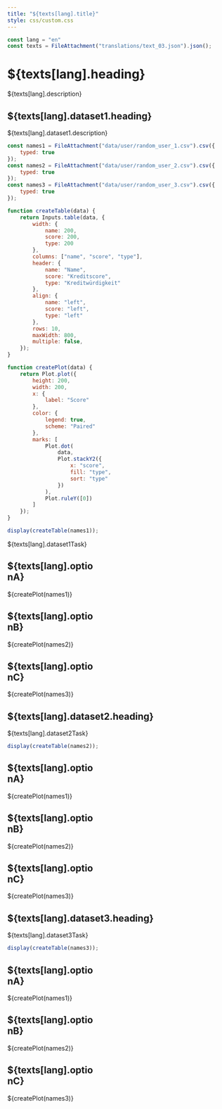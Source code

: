 ```yaml
---
title: "${texts[lang].title}"
style: css/custom.css
---
```


```js
const lang = "en"
const texts = FileAttachment("translations/text_03.json").json();
```

# ${texts[lang].heading}

${texts[lang].description}

## ${texts[lang].dataset1.heading}

${texts[lang].dataset1.description}

```js
const names1 = FileAttachment("data/user/random_user_1.csv").csv({
    typed: true
});
const names2 = FileAttachment("data/user/random_user_2.csv").csv({
    typed: true
});
const names3 = FileAttachment("data/user/random_user_3.csv").csv({
    typed: true
});

function createTable(data) {
    return Inputs.table(data, {
        width: {
            name: 200,
            score: 200,
            type: 200
        },
        columns: ["name", "score", "type"],
        header: {
            name: "Name",
            score: "Kreditscore",
            type: "Kreditwürdigkeit"
        },
        align: {
            name: "left",
            score: "left",
            type: "left"
        },
        rows: 10,
        maxWidth: 800,
        multiple: false,
    });
}

function createPlot(data) {
    return Plot.plot({
        height: 200,
        width: 200,
        x: {
            label: "Score"
        },
        color: {
            legend: true,
            scheme: "Paired"
        },
        marks: [
            Plot.dot(
                data,
                Plot.stackY2({
                    x: "score",
                    fill: "type",
                    sort: "type"
                })
            ),
            Plot.ruleY([0])
        ]
    });
}
```

```js
display(createTable(names1));
```

<div class="tip" label="${texts[lang].task}">
${texts[lang].dataset1Task}
</div>

<div class="grid grid-cols-3">
  <div class="card" style="max-width: 200px; "><h2>${texts[lang].optionA}</h2>${createPlot(names1)}</div>
  <div class="card" style="max-width: 200px; "><h2>${texts[lang].optionB}</h2>${createPlot(names2)}</div>
  <div class="card" style="max-width: 200px; "><h2>${texts[lang].optionC}</h2>${createPlot(names3)}</div>
</div>

## ${texts[lang].dataset2.heading}

<div class="tip" label="${texts[lang].task}">
${texts[lang].dataset2Task}
</div>

```js
display(createTable(names2));
```

<div class="grid grid-cols-3">
  <div class="card" style="max-width: 200px; "><h2>${texts[lang].optionA}</h2>${createPlot(names1)}</div>
  <div class="card" style="max-width: 200px; "><h2>${texts[lang].optionB}</h2>${createPlot(names2)}</div>
  <div class="card" style="max-width: 200px; "><h2>${texts[lang].optionC}</h2>${createPlot(names3)}</div>
</div>

## ${texts[lang].dataset3.heading}

<div class="tip" label="${texts[lang].task}">
${texts[lang].dataset3Task}
</div>

```js
display(createTable(names3));
```

<div class="grid grid-cols-3">
  <div class="card" style="max-width: 200px; "><h2>${texts[lang].optionA}</h2>${createPlot(names1)}</div>
  <div class="card" style="max-width: 200px; "><h2>${texts[lang].optionB}</h2>${createPlot(names2)}</div>
  <div class="card" style="max-width: 200px; "><h2>${texts[lang].optionC}</h2>${createPlot(names3)}</div>
</div>
